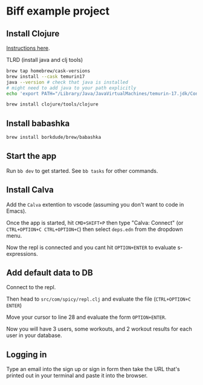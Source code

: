 # Biff example project

## Install Clojure

[Instructions here](https://clojure.org/guides/install_clojure#_mac_os_instructions).

TLRD (install java and clj tools)

```sh
brew tap homebrew/cask-versions
brew install --cask temurin17
java --version # check that java is installed
# might need to add java to your path explicitly
echo 'export PATH="/Library/Java/JavaVirtualMachines/temurin-17.jdk/Contents/Home/bin:$PATH"' >> ~/.zshrc

brew install clojure/tools/clojure
```

## Install babashka

```sh
brew install borkdude/brew/babashka
```

## Start the app

Run `bb dev` to get started. See `bb tasks` for other commands.

## Install Calva

Add the `Calva` extention to vscode (assuming you don't want to code in Emacs).

Once the app is started, hit `CMD+SHIFT+P` then type "Calva: Connect" (or `CTRL+OPTION+C CTRL+OPTION+C`) then select `deps.edn` from the dropdown menu.

Now the repl is connected and you cant hit `OPTION+ENTER` to evaluate s-expressions.

## Add default data to DB

Connect to the repl.

Then head to `src/com/spicy/repl.clj` and evaluate the file (`CTRL+OPTION+C ENTER`)

Move your cursor to line 28 and evaluate the form `OPTION+ENTER`.

Now you will have 3 users, some workouts, and 2 workout results for each user in your database.

## Logging in

Type an email into the sign up or sign in form then take the URL that's printed out in your terminal and paste it into the browser.
